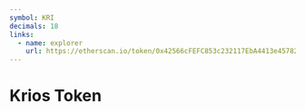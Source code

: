 ```yaml
---
symbol: KRI
decimals: 18
links:
  - name: explorer
    url: https://etherscan.io/token/0x42566cFEFC853c232117EbA4413e45782a72715d
---
```


# Krios Token
